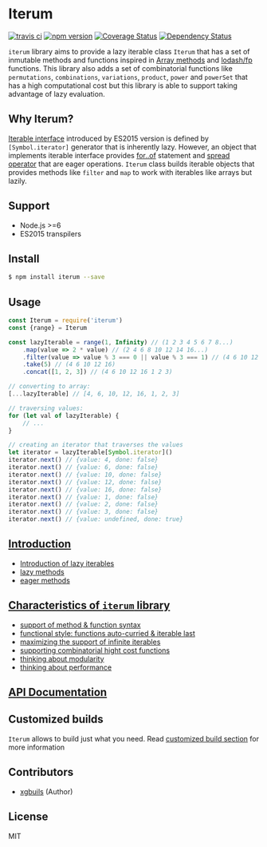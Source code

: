 # Iterum

[![travis ci][1]][2]
[![npm version][3]][4]
[![Coverage Status][5]][6]
[![Dependency Status][7]][8]

`iterum` library aims to provide a lazy iterable class `Iterum` that has a set of inmutable methods and functions inspired in [Array methods](https://developer.mozilla.org/en-US/docs/Web/JavaScript/Reference/Global_Objects/Array) and [lodash/fp](https://github.com/lodash/lodash/wiki/FP-Guide) functions. This library also adds a set of combinatorial functions like `permutations`, `combinations`, `variations`, `product`, `power` and `powerSet` that has a high computational cost but this library is able to support taking advantage of lazy evaluation.

## Why Iterum?
[Iterable interface](https://developer.mozilla.org/en-US/docs/Web/JavaScript/Reference/Iteration_protocols#The_iterable_protocol) introduced by ES2015 version is defined by `[Symbol.iterator]` generator that is inherently lazy. However, an object that implements iterable interface provides [for..of](https://developer.mozilla.org/en-US/docs/Web/JavaScript/Reference/Statements/for...of) statement and [spread operator](https://developer.mozilla.org/en-US/docs/Web/JavaScript/Reference/Operators/Spread_operator) that are eager operations. `Iterum` class builds iterable objects that provides methods like `filter` and `map` to work with iterables like arrays but lazily.

## Support
- Node.js >=6
- ES2015 transpilers

## Install

``` bash
$ npm install iterum --save
```

## Usage
``` javascript
const Iterum = require('iterum')
const {range} = Iterum

const lazyIterable = range(1, Infinity) // (1 2 3 4 5 6 7 8...)
    .map(value => 2 * value) // (2 4 6 8 10 12 14 16...)
    .filter(value => value % 3 === 0 || value % 3 === 1) // (4 6 10 12 16...)
    .take(5) // (4 6 10 12 16)
    .concat([1, 2, 3]) // (4 6 10 12 16 1 2 3)

// converting to array:
[...lazyIterable] // [4, 6, 10, 12, 16, 1, 2, 3]

// traversing values:
for (let val of lazyIterable) {
    // ...
}

// creating an iterator that traverses the values
let iterator = lazyIterable[Symbol.iterator]()
iterator.next() // {value: 4, done: false}
iterator.next() // {value: 6, done: false}
iterator.next() // {value: 10, done: false}
iterator.next() // {value: 12, done: false}
iterator.next() // {value: 16, done: false}
iterator.next() // {value: 1, done: false}
iterator.next() // {value: 2, done: false}
iterator.next() // {value: 3, done: false}
iterator.next() // {value: undefined, done: true}
```

## [Introduction](doc/introduction.md)
- [Introduction of lazy iterables](doc/introduction.md#lazy-iterables)
- [lazy methods](doc/introduction.md#lazy-methods)
- [eager methods](doc/introduction.md#eager-methods)

## [Characteristics of `iterum` library](doc/characteristics.md)
- [support of method & function syntax](doc/characteristics.md)
- [functional style: functions auto-curried & iterable last](doc/characteristics.md)
- [maximizing the support of infinite iterables](doc/characteristics.md)
- [supporting combinatorial hight cost functions](doc/characteristics.md)
- [thinking about modularity](doc/characteristics.md)
- [thinking about performance](doc/characteristics.md)

## [API Documentation](doc/API.md)

## Customized builds
`Iterum` allows to build just what you need. Read [customized build section](doc/customized_builds.md) for more information

## Contributors
- [xgbuils](https://github.com/xgbuils) (Author)

## License
MIT


  [1]: https://travis-ci.org/xgbuils/iterum.svg?branch=master
  [2]: https://travis-ci.org/xgbuils/iterum
  [3]: https://badge.fury.io/js/iterum.svg
  [4]: https://badge.fury.io/js/iterum
  [5]: https://coveralls.io/repos/github/xgbuils/iterum/badge.svg?branch=master
  [6]: https://coveralls.io/github/xgbuils/iterum?branch=master
  [7]: https://david-dm.org/xgbuils/iterum.svg
  [8]: https://david-dm.org/xgbuils/iterum
  